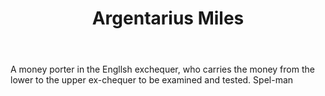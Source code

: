 ---
title: Argentarius Miles
letter: A
permalink: "/definitions/bld-argentarius-miles.html"
body: A money porter in the Engllsh exchequer, who carries the money from the lower
  to the upper ex-chequer to be examined and tested. Spel-man
published_at: '2018-07-07'
source: Black's Law Dictionary 2nd Ed (1910)
layout: post
---